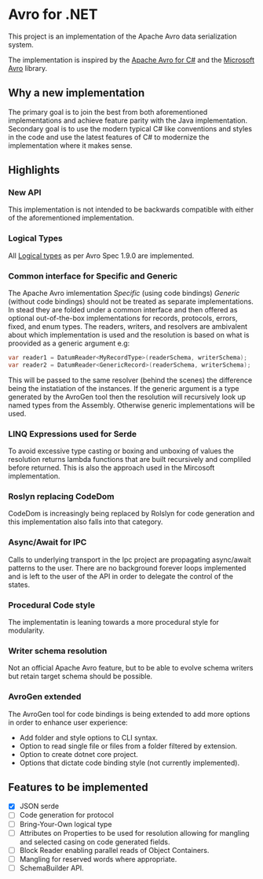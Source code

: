 # Avro for .NET

This project is an implementation of the Apache Avro data serialization system.

The implementation is inspired by the [Apache Avro for C#](https://github.com/apache/avro/tree/master/lang/csharp) and the [Microsoft Avro](https://github.com/dougmsft/microsoft-avro) library.

## Why a new implementation

The primary goal is to join the best from both aforementioned implementations and achieve feature parity with the Java implementation. Secondary goal is to use the modern typical C# like conventions and styles in the code and use the latest features of C# to modernize the implementation where it makes sense.

## Highlights

### New API

This implementation is not intended to be backwards compatible with either of the aforementioned implementation.

### Logical Types

All [Logical types](https://avro.apache.org/docs/1.9.0/spec.html#Logical+Types) as per Avro Spec 1.9.0 are implemented.

### Common interface for Specific and Generic

 The Apache Avro imlementation *Specific* (using code bindings) *Generic* (without code bindings) should not be treated as separate implementations. In stead they are folded under a common interface and then offered as optional out-of-the-box implementations for records, protocols, errors, fixed, and enum types. The readers, writers, and resolvers are ambivalent about which implementation is used and the resolution is based on what is proovided as a generic argument e.g:

```C#
var reader1 = DatumReader<MyRecordType>(readerSchema, writerSchema);
var reader2 = DatumReader<GenericRecord>(readerSchema, writerSchema);
```

This will be passed to the same resolver (behind the scenes) the difference being the instatiation of the instances. If the generic argument is a type generated by the AvroGen tool then the resolution will recursively look up named types from the Assembly. Otherwise generic implementations will be used.

### LINQ Expressions used for Serde

To avoid excessive type casting or boxing and unboxing of values the resolution returns lambda functions that are built recursively and compliled before returned. This is also the approach used in the Mircosoft implementation.

### Roslyn replacing CodeDom

CodeDom is increasingly being replaced by Rolslyn for code generation and this implementation also falls into that category.

### Async/Await for IPC

Calls to underlying transport in the Ipc project are propagating async/await patterns to the user. There are no background forever loops implemented and is left to the user of the API in order to delegate the control of the states.

### Procedural Code style

The implementatin is leaning towards a more procedural style for modularity.

### Writer schema resolution

Not an official Apache Avro feature, but to be able to evolve schema writers but retain target schema should be possible.

### AvroGen extended

The AvroGen tool for code bindings is being extended to add more options in order to enhance user experience:
* Add folder and style options to CLI syntax.
* Option to read single file or files from a folder filtered by extension.
* Option to create dotnet core project.
* Options that dictate code binding style (not currently implemented).

## Features to be implemented

- [x] JSON serde
- [ ] Code generation for protocol
- [ ] Bring-Your-Own logical type
- [ ] Attributes on Properties to be used for resolution allowing for mangling and selected casing on code generated fields.
- [ ] Block Reader enabling parallel reads of Object Containers.
- [ ] Mangling for reserved words where appropriate.
- [ ] SchemaBuilder API.
